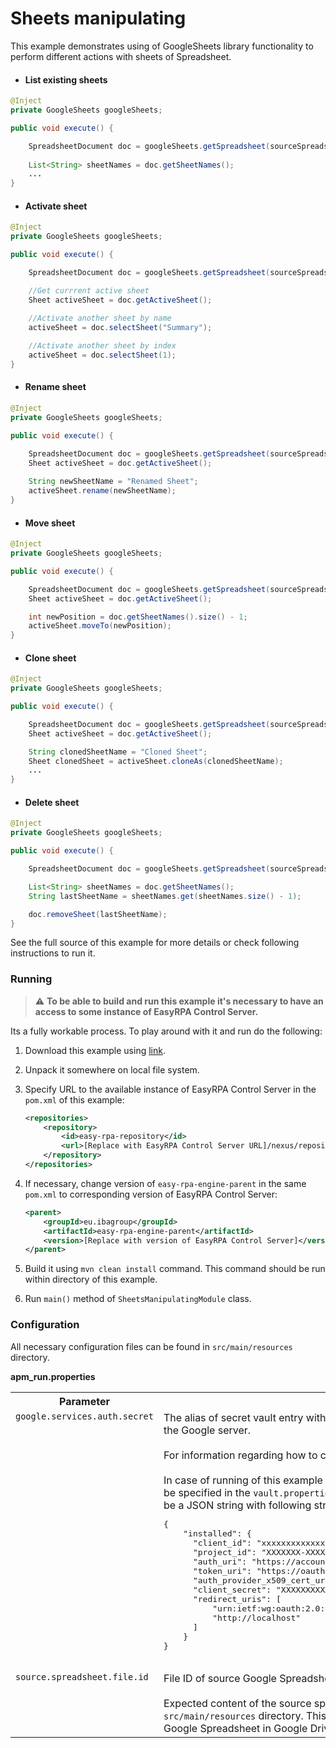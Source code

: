 # Sheets manipulating

This example demonstrates using of GoogleSheets library functionality to perform different actions with sheets 
of Spreadsheet.  

* #### List existing sheets

```java
@Inject
private GoogleSheets googleSheets;

public void execute() {

    SpreadsheetDocument doc = googleSheets.getSpreadsheet(sourceSpreadsheetFileId);
     
    List<String> sheetNames = doc.getSheetNames();
    ...
}
```

* #### Activate sheet

```java
@Inject
private GoogleSheets googleSheets;

public void execute() {

    SpreadsheetDocument doc = googleSheets.getSpreadsheet(sourceSpreadsheetFileId);

    //Get currrent active sheet
    Sheet activeSheet = doc.getActiveSheet();
    
    //Activate another sheet by name
    activeSheet = doc.selectSheet("Summary");

    //Activate another sheet by index
    activeSheet = doc.selectSheet(1);
}
```

* #### Rename sheet

```java
@Inject
private GoogleSheets googleSheets;

public void execute() {

    SpreadsheetDocument doc = googleSheets.getSpreadsheet(sourceSpreadsheetFileId);
    Sheet activeSheet = doc.getActiveSheet();
    
    String newSheetName = "Renamed Sheet";
    activeSheet.rename(newSheetName);
}
```

* #### Move sheet

```java
@Inject
private GoogleSheets googleSheets;

public void execute() {

    SpreadsheetDocument doc = googleSheets.getSpreadsheet(sourceSpreadsheetFileId);
    Sheet activeSheet = doc.getActiveSheet();

    int newPosition = doc.getSheetNames().size() - 1;
    activeSheet.moveTo(newPosition);
}
```

* #### Clone sheet

```java
@Inject
private GoogleSheets googleSheets;

public void execute() {

    SpreadsheetDocument doc = googleSheets.getSpreadsheet(sourceSpreadsheetFileId);
    Sheet activeSheet = doc.getActiveSheet();

    String clonedSheetName = "Cloned Sheet";
    Sheet clonedSheet = activeSheet.cloneAs(clonedSheetName);
    ... 
}
```

* #### Delete sheet

```java
@Inject
private GoogleSheets googleSheets;

public void execute() {

    SpreadsheetDocument doc = googleSheets.getSpreadsheet(sourceSpreadsheetFileId);

    List<String> sheetNames = doc.getSheetNames();
    String lastSheetName = sheetNames.get(sheetNames.size() - 1);

    doc.removeSheet(lastSheetName);
}
```

See the full source of this example for more details or check following instructions to run it.

### Running

>:warning: **To be able to build and run this example it's necessary to have an access
>to some instance of EasyRPA Control Server.**

Its a fully workable process. To play around with it and run do the following:
1. Download this example using [link][down_git_link].
2. Unpack it somewhere on local file system.
3. Specify URL to the available instance of EasyRPA Control Server in the `pom.xml` of this example:
    ```xml
    <repositories>
        <repository>
            <id>easy-rpa-repository</id>
            <url>[Replace with EasyRPA Control Server URL]/nexus/repository/easyrpa/</url>
        </repository>
    </repositories>
    ```
4. If necessary, change version of `easy-rpa-engine-parent` in the same `pom.xml` to corresponding version of
   EasyRPA Control Server:
    ```xml
    <parent>
        <groupId>eu.ibagroup</groupId>
        <artifactId>easy-rpa-engine-parent</artifactId>
        <version>[Replace with version of EasyRPA Control Server]</version>
    </parent>
    ```

5. Build it using `mvn clean install` command. This command should be run within directory of this example.
6. Run `main()` method of `SheetsManipulatingModule` class.

[down_git_link]: https://downgit.github.io/#/home?url=https://github.com/easy-rpa/openframework/tree/main/examples/google-sheets/spreadsheet-sheets-manipulating

### Configuration

All necessary configuration files can be found in `src/main/resources` directory.

**apm_run.properties**

<table>
    <tr><th>Parameter</th><th>Value</th></tr>
    <tr><td valign="top"><code>google.services.auth.secret</code></td><td>
        The alias of secret vault entry with OAuth 2.0 Client JSON necessary for authentication on the Google 
        server.<br>
        <br>
        For information regarding how to configure OAuth 2.0 Client see 
        <a href="https://developers.google.com/workspace/guides/create-credentials#oauth-client-id">OAuth client ID credentials</a><br>
        <br>         
        In case of running of this example without EasyRPA Control Server, secret vault entries can be specified in the 
        <code>vault.properties</code> file. The value of secret vault entry in this case should be a JSON string with 
        following structure encoded with Base64:<br>
        <pre>
{
    "installed": {
      "client_id": "xxxxxxxxxxxxxxxxxxxxxxxxxxxxxxxxxxxxxxx.apps.googleusercontent.com",
      "project_id": "XXXXXXX-XXXXXX",
      "auth_uri": "https://accounts.google.com/o/oauth2/auth",
      "token_uri": "https://oauth2.googleapis.com/token",
      "auth_provider_x509_cert_url": "https://www.googleapis.com/oauth2/v1/certs",
      "client_secret": "XXXXXXXXXXXXXXXXXXXXXXXXXXXXXXXXXXXX",
      "redirect_uris": [
          "urn:ietf:wg:oauth:2.0:oob",
          "http://localhost"
      ]
    }
}
         </pre>    
    </td></tr>      
    <tr><td valign="top"><code>source.spreadsheet.file.id</code></td><td>
         File ID of source Google Spreadsheet file.<br>
         <br>
         Expected content of the source spreadsheet can be found in <code>'source.xlsx'</code> file located at 
         <code>src/main/resources</code> directory. This file can be used for creation of necessary source Google 
         Spreadsheet in Google Drive.   
    </td></tr>    
</table>
